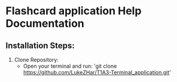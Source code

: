 # Flashcard application Help Documentation

## Installation Steps:

1. Clone Repository:
   - Open your terminal and run: 'git clone https://github.com/LukeZHar/T1A3-Terminal_application.git'
